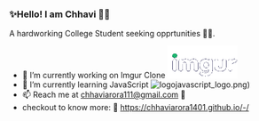 ### ✨Hello! I am Chhavi 👋✨

<!--
**ChhaviArora1401/ChhaviArora1401** is a  _special_ ✨ repository because its `README.md` (this file) appears on your GitHub profile.
-->

A hardworking College Student seeking opprtunities :woman_technologist:.

- 🔭 I’m currently working on Imgur Clone ![logo](imgur1.png)
- 🌱 I’m currently learning JavaScript ![logo]()javascript_logo.png)
- 📫 Reach me at chhaviarora111@gmail.com :e-mail:
- checkout to know more: :link: https://chhaviarora1401.github.io/-/
<!--
- Languages I use:
Html 
CSS
JavaScript
Python
C++
C
Java
-->
